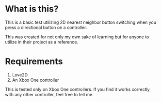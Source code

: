 # What is this?

This is a basic test utilizing 2D nearest neighbor button switching when you press a directional button on a controller.

This was created for not only my own sake of learning but for anyone to utilize in their project as a reference.

# Requirements

1. Love2D
2. An Xbox One controller

This is tested only on Xbox One controllers. If you find it works correctly with any other controller, feel free to tell me.


